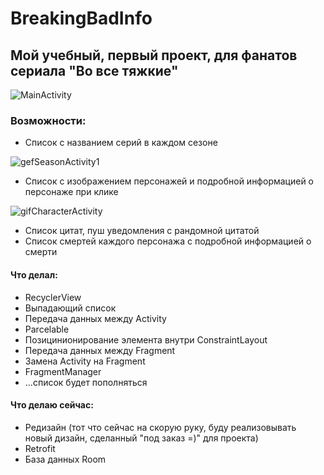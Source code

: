 # BreakingBadInfo
## Мой учебный, первый проект, для фанатов сериала "Во все тяжкие"

![MainActivity](https://user-images.githubusercontent.com/104390065/173086304-fc0f7f7c-3528-42ca-ad36-e0ad8bc32336.PNG)

### Возможности:

* Список с названием серий в каждом сезоне

![gefSeasonActivity1](https://user-images.githubusercontent.com/104390065/173089540-f21199fb-5636-432f-ac6c-2e695692e063.gif)

* Список с изображением персонажей и подробной информацией о персонаже при клике

![gifCharacterActivity](https://user-images.githubusercontent.com/104390065/173089939-2ac86477-cf25-46ba-9779-424404e927c0.gif)

* Список цитат, пуш уведомления с рандомной цитатой
* Список смертей каждого персонажа с подробной информацией о смерти

#### Что делал:
* RecyclerView
* Выпадающий список
* Передача данных между Activity
* Parcelable
* Позицинионирование элемента внутри ConstraintLayout
* Передача данных между Fragment
* Замена Activity на Fragment
* FragmentManager
* ...список будет пополняться

#### Что делаю сейчас:
* Редизайн (тот что сейчас на скорую руку, буду реализовывать новый дизайн, сделанный "под заказ =)" для проекта)
* Retrofit
* База данных Room







